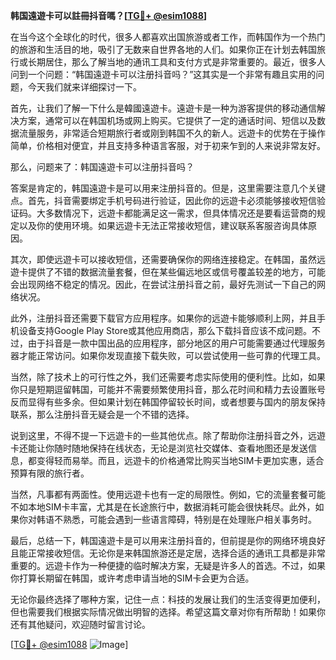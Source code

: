 **韩国遠遊卡可以註冊抖音嗎？[[TG💪+ @esim1088](https://t.me/s/esim1088)]**

在当今这个全球化的时代，很多人都喜欢出国旅游或者工作，而韩国作为一个热门的旅游和生活目的地，吸引了无数来自世界各地的人们。如果你正在计划去韩国旅行或长期居住，那么了解当地的通讯工具和支付方式是非常重要的。最近，很多人问到一个问题：“韩国遠遊卡可以注册抖音吗？”这其实是一个非常有趣且实用的问题，今天我们就来详细探讨一下。

首先，让我们了解一下什么是韓國遠遊卡。遠遊卡是一种为游客提供的移动通信解决方案，通常可以在韩国机场或网上购买。它提供了一定的通话时间、短信以及数据流量服务，非常适合短期旅行者或刚到韩国不久的新人。远遊卡的优势在于操作简单，价格相对便宜，并且支持多种语言客服，对于初来乍到的人来说非常友好。

那么，问题来了：韩国遠遊卡可以注册抖音吗？

答案是肯定的，韩国遠遊卡是可以用来注册抖音的。但是，这里需要注意几个关键点。首先，抖音需要绑定手机号码进行验证，因此你的远遊卡必须能够接收短信验证码。大多数情况下，远遊卡都能满足这一需求，但具体情况还是要看运营商的规定以及你的使用环境。如果远遊卡无法正常接收短信，建议联系客服咨询具体原因。

其次，即使远遊卡可以接收短信，还需要确保你的网络连接稳定。在韩国，虽然远遊卡提供了不错的数据流量套餐，但在某些偏远地区或信号覆盖较差的地方，可能会出现网络不稳定的情况。因此，在尝试注册抖音之前，最好先测试一下自己的网络状况。

此外，注册抖音还需要下载官方应用程序。如果你的远遊卡能够顺利上网，并且手机设备支持Google Play Store或其他应用商店，那么下载抖音应该不成问题。不过，由于抖音是一款中国出品的应用程序，部分地区的用户可能需要通过代理服务器才能正常访问。如果你发现直接下载失败，可以尝试使用一些可靠的代理工具。

当然，除了技术上的可行性之外，我们还需要考虑实际使用的便利性。比如，如果你只是短期逗留韩国，可能并不需要频繁使用抖音，那么花时间和精力去设置账号反而显得有些多余。但如果计划在韩国停留较长时间，或者想要与国内的朋友保持联系，那么注册抖音无疑会是一个不错的选择。

说到这里，不得不提一下远遊卡的一些其他优点。除了帮助你注册抖音之外，远遊卡还能让你随时随地保持在线状态，无论是浏览社交媒体、查看地图还是发送信息，都变得轻而易举。而且，远遊卡的价格通常比购买当地SIM卡更加实惠，适合预算有限的旅行者。

当然，凡事都有两面性。使用远遊卡也有一定的局限性。例如，它的流量套餐可能不如本地SIM卡丰富，尤其是在长途旅行中，数据消耗可能会很快耗尽。此外，如果你对韩语不熟悉，可能会遇到一些语言障碍，特别是在处理账户相关事务时。

最后，总结一下，韩国遠遊卡是可以用来注册抖音的，但前提是你的网络环境良好且能正常接收短信。无论你是来韩国旅游还是定居，选择合适的通讯工具都是非常重要的。远遊卡作为一种便捷的临时解决方案，无疑是许多人的首选。不过，如果你打算长期留在韩国，或许考虑申请当地的SIM卡会更为合适。

无论你最终选择了哪种方案，记住一点：科技的发展让我们的生活变得更加便利，但也需要我们根据实际情况做出明智的选择。希望这篇文章对你有所帮助！如果你还有其他疑问，欢迎随时留言讨论。

[[TG💪+ @esim1088](https://t.me/s/esim1088) ![Image](https://i.postimg.cc/4NQfJmqS/Snipaste-2025-05-13-00-14-12.png)]